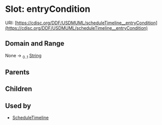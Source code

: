 
# Slot: entryCondition




URI: [https://cdisc.org/DDF/USDMUML/scheduleTimeline__entryCondition](https://cdisc.org/DDF/USDMUML/scheduleTimeline__entryCondition)


## Domain and Range

None &#8594;  <sub>0..1</sub> [String](types/String.md)

## Parents


## Children


## Used by

 * [ScheduleTimeline](ScheduleTimeline.md)
